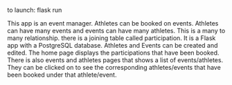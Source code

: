 to launch:
flask run

This app is an event manager. Athletes can be booked on events. Athletes can have many events and events can have many athletes. This is a many to many relationship. there is a joining table called participation. It is a Flask app with a PostgreSQL database. Athletes and Events can be created and edited. The home page displays the participations that have been booked. There is also events and athletes pages that shows a list of events/athletes. They can be clicked on to see the corresponding athletes/events that have been booked under that athlete/event.
